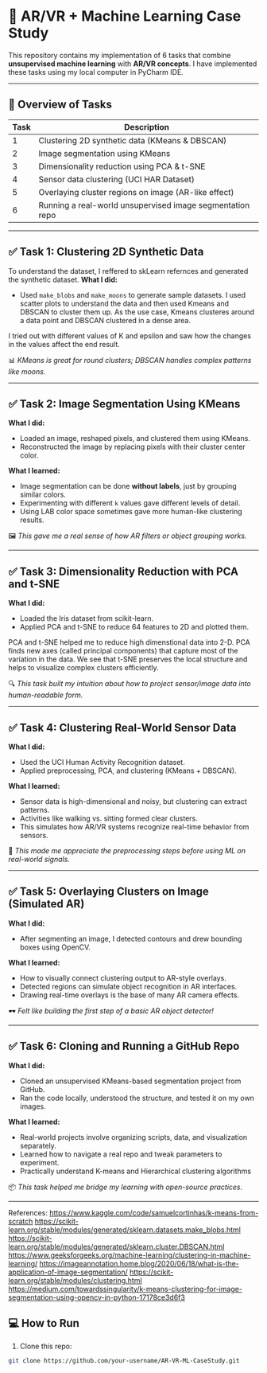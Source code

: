 # 🧠 AR/VR + Machine Learning Case Study

This repository contains my implementation of 6 tasks that combine **unsupervised machine learning** with **AR/VR concepts**.
I have implemented these tasks using my local computer in PyCharm IDE.

---

## 📌 Overview of Tasks

| Task | Description |
|------|-------------|
| 1    | Clustering 2D synthetic data (KMeans & DBSCAN) |
| 2    | Image segmentation using KMeans |
| 3    | Dimensionality reduction using PCA & t-SNE |
| 4    | Sensor data clustering (UCI HAR Dataset) |
| 5    | Overlaying cluster regions on image (AR-like effect) |
| 6    | Running a real-world unsupervised image segmentation repo |

---

## ✅ Task 1: Clustering 2D Synthetic Data

To understand the dataset, I reffered to skLearn refernces and generated the synthetic dataset.
**What I did:**
- Used `make_blobs` and `make_moons` to generate sample datasets.
I used scatter plots to understand the data and then used Kmeans and DBSCAN to cluster them up.
As the use case, Kmeans clusteres around a data point and DBSCAN clustered in a dense area.

I tried out with different values of K and epsilon and saw how the changes in the values affect the end result.

📊 *KMeans is great for round clusters; DBSCAN handles complex patterns like moons.*

---

## ✅ Task 2: Image Segmentation Using KMeans

**What I did:**
- Loaded an image, reshaped pixels, and clustered them using KMeans.
- Reconstructed the image by replacing pixels with their cluster center color.

**What I learned:**
- Image segmentation can be done **without labels**, just by grouping similar colors.
- Experimenting with different `k` values gave different levels of detail.
- Using LAB color space sometimes gave more human-like clustering results.

🖼️ *This gave me a real sense of how AR filters or object grouping works.*

---

## ✅ Task 3: Dimensionality Reduction with PCA and t-SNE

**What I did:**
- Loaded the Iris dataset from scikit-learn.
- Applied PCA and t-SNE to reduce 64 features to 2D and plotted them.

PCA and t-SNE helped me to reduce high dimenstional data into 2-D. PCA finds new axes (called principal components) that capture most of the variation in the data. We see that t-SNE preserves the local structure and 
helps to visualize complex clusters efficiently.


🔍 *This task built my intuition about how to project sensor/image data into human-readable form.*

---

## ✅ Task 4: Clustering Real-World Sensor Data

**What I did:**
- Used the UCI Human Activity Recognition dataset.
- Applied preprocessing, PCA, and clustering (KMeans + DBSCAN).

**What I learned:**
- Sensor data is high-dimensional and noisy, but clustering can extract patterns.
- Activities like walking vs. sitting formed clear clusters.
- This simulates how AR/VR systems recognize real-time behavior from sensors.

🚶 *This made me appreciate the preprocessing steps before using ML on real-world signals.*

---

## ✅ Task 5: Overlaying Clusters on Image (Simulated AR)

**What I did:**
- After segmenting an image, I detected contours and drew bounding boxes using OpenCV.

**What I learned:**
- How to visually connect clustering output to AR-style overlays.
- Detected regions can simulate object recognition in AR interfaces.
- Drawing real-time overlays is the base of many AR camera effects.

🕶️ *Felt like building the first step of a basic AR object detector!*

---

## ✅ Task 6: Cloning and Running a GitHub Repo

**What I did:**
- Cloned an unsupervised KMeans-based segmentation project from GitHub.
- Ran the code locally, understood the structure, and tested it on my own images.

**What I learned:**
- Real-world projects involve organizing scripts, data, and visualization separately.
- Learned how to navigate a real repo and tweak parameters to experiment.
- Practically understand K-means and Hierarchical clustering algorithms

📦 *This task helped me bridge my learning with open-source practices.*

---

References:
https://www.kaggle.com/code/samuelcortinhas/k-means-from-scratch
https://scikit-learn.org/stable/modules/generated/sklearn.datasets.make_blobs.html
https://scikit-learn.org/stable/modules/generated/sklearn.cluster.DBSCAN.html
https://www.geeksforgeeks.org/machine-learning/clustering-in-machine-learning/
https://imageannotation.home.blog/2020/06/18/what-is-the-application-of-image-segmentation/
https://scikit-learn.org/stable/modules/clustering.html
https://medium.com/towardssingularity/k-means-clustering-for-image-segmentation-using-opencv-in-python-17178ce3d6f3


## 💻 How to Run

1. Clone this repo:
```bash
git clone https://github.com/your-username/AR-VR-ML-CaseStudy.git
